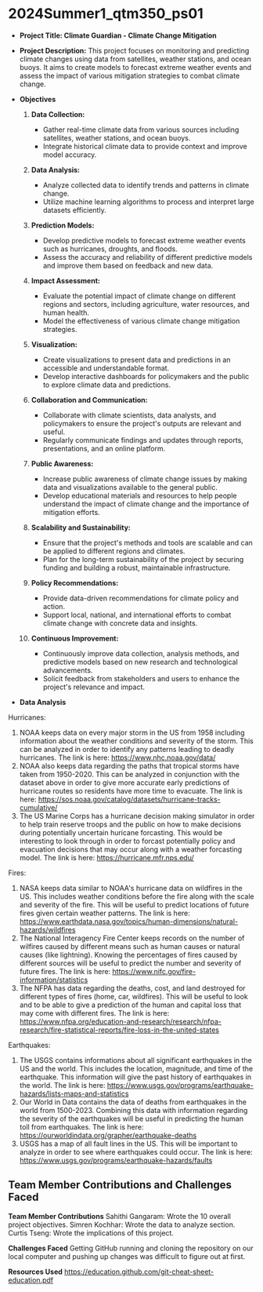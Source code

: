 # 2024Summer1_qtm350_ps01

- **Project Title: Climate Guardian - Climate Change Mitigation**
- **Project Description:** This project focuses on monitoring and predicting climate changes using data from satellites, weather stations, and ocean buoys. It aims to create models to forecast extreme weather events and assess the impact of various mitigation strategies to combat climate change.
- **Objectives**
  1. **Data Collection:**
     - Gather real-time climate data from various sources including satellites, weather stations, and ocean buoys.
     - Integrate historical climate data to provide context and improve model accuracy.

  2. **Data Analysis:**
     - Analyze collected data to identify trends and patterns in climate change.
     - Utilize machine learning algorithms to process and interpret large datasets efficiently.

  3. **Prediction Models:**
     - Develop predictive models to forecast extreme weather events such as hurricanes, droughts, and floods.
     - Assess the accuracy and reliability of different predictive models and improve them based on feedback and new data.

  4. **Impact Assessment:**
     - Evaluate the potential impact of climate change on different regions and sectors, including agriculture, water resources, and human health.
     - Model the effectiveness of various climate change mitigation strategies.

  5. **Visualization:**
     - Create visualizations to present data and predictions in an accessible and understandable format.
     - Develop interactive dashboards for policymakers and the public to explore climate data and predictions.

  6. **Collaboration and Communication:**
     - Collaborate with climate scientists, data analysts, and policymakers to ensure the project's outputs are relevant and useful.
     - Regularly communicate findings and updates through reports, presentations, and an online platform.

  7. **Public Awareness:**
     - Increase public awareness of climate change issues by making data and visualizations available to the general public.
     - Develop educational materials and resources to help people understand the impact of climate change and the importance of mitigation efforts.

  8. **Scalability and Sustainability:**
     - Ensure that the project's methods and tools are scalable and can be applied to different regions and climates.
     - Plan for the long-term sustainability of the project by securing funding and building a robust, maintainable infrastructure.

  9. **Policy Recommendations:**
     - Provide data-driven recommendations for climate policy and action.
     - Support local, national, and international efforts to combat climate change with concrete data and insights.

  10. **Continuous Improvement:**
      - Continuously improve data collection, analysis methods, and predictive models based on new research and technological advancements.
      - Solicit feedback from stakeholders and users to enhance the project's relevance and impact.
      
- **Data Analysis**

Hurricanes:
1) NOAA keeps data on every major storm in the US from 1958 including information about the weather conditions and severity of the storm. This can be analyzed in order to identify any patterns leading to deadly hurricanes. The link is here: https://www.nhc.noaa.gov/data/
2) NOAA also keeps data regarding the paths that tropical storms have taken from 1950-2020. This can be analyzed in conjunction with the dataset above in order to give more accurate early predictions of hurricane routes so residents have more time to evacuate. The link is here: https://sos.noaa.gov/catalog/datasets/hurricane-tracks-cumulative/
3) The US Marine Corps has a hurricane decision making simulator in order to help train reserve troops and the public on how to make decisions during potentially uncertain huricane forcasting. This would be interesting to look through in order to forcast potentially policy and evacuation decisions that may occur along with a weather forcasting model. The link is here: https://hurricane.mfr.nps.edu/

Fires:
1) NASA keeps data similar to NOAA's hurricane data on wildfires in the US. This includes weather conditions before the fire along with the scale and severity of the fire. This will be useful to predict locations of future fires given certain weather patterns. The link is here: https://www.earthdata.nasa.gov/topics/human-dimensions/natural-hazards/wildfires
2) The National Interagency Fire Center keeps records on the number of wilfires caused by different means such as human causes or natural causes (like lightning). Knowing the percentages of fires caused by different sources will be useful to predict the number and severity of future fires. The link is here: https://www.nifc.gov/fire-information/statistics
3) The NFPA has data regarding the deaths, cost, and land destroyed for different types of fires (home, car, wildfires). This will be useful to look and to be able to give a prediction of the human and capital loss that may come with different fires. The link is here: https://www.nfpa.org/education-and-research/research/nfpa-research/fire-statistical-reports/fire-loss-in-the-united-states

Earthquakes:
1) The USGS contains informations about all significant earthquakes in the US and the world. This includes the location, magnitude, and time of the earthquake. This information will give the past history of earthquakes in the world. The link is here: https://www.usgs.gov/programs/earthquake-hazards/lists-maps-and-statistics
2) Our World in Data contains the data of deaths from earthquakes in the world from 1500-2023. Combining this data with information regarding the severity of the earthquakes will be useful in predicting the human toll from earthquakes. The link is here: https://ourworldindata.org/grapher/earthquake-deaths
3) USGS has a map of all fault lines in the US. This will be important to analyze in order to see where earthquakes could occur. The link is here:
    https://www.usgs.gov/programs/earthquake-hazards/faults


## Team Member Contributions and Challenges Faced
 **Team Member Contributions**
 Sahithi Gangaram: Wrote the 10 overall project objectives.
 Simren Kochhar: Wrote the data to analyze section.
 Curtis Tseng: Wrote the implications of this project.
 
 **Challenges Faced**
Getting GitHub running and cloning the repository on our local computer and pushing up changes was difficult to figure out at first.

 **Resources Used**
https://education.github.com/git-cheat-sheet-education.pdf
